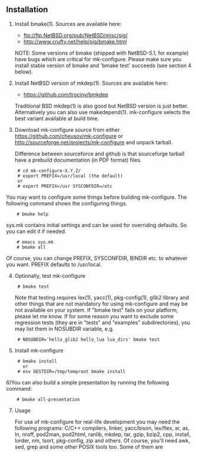Installation
------------

1) Install bmake(1).
   Sources are available here:

   * ftp://ftp.NetBSD.org/pub/NetBSD/misc/sjg/
   * http://www.crufty.net/help/sjg/bmake.html

   NOTE: Some versions of bmake (shipped with NetBSD-5.1, for
   example) have bugs which are critical for mk-configure.
   Please make sure you install stable version of bmake and
   'bmake test' succeeds (see section 4 below).

2) Install NetBSD version of mkdep(1).
   Sources are available here:

   * https://github.com/trociny/bmkdep

   Traditional BSD mkdep(1) is also good but NetBSD version is just better.
   Alternatively you can also use makedepend(1). mk-configure
   selects the best variant available at build time.

3) Download mk-configure source from either
   https://github.com/cheusov/mk-configure or
   http://sourceforge.net/projects/mk-configure and unpack tarball.

   Difference between sourceforce and github is that sourceforge
   tarball have a prebuild documentation (in PDF format) files.

        # cd mk-configure-X.Y.Z/
        # export PREFIX=/usr/local (the default)
        or
        # export PREFIX=/usr SYSCONFDIR=/etc

You may want to configure some things before building mk-configure.
The following command shows the configuring things.

        # bmake help

sys.mk contains initial settings and can be used
for overriding defaults. So you can edit it if needed.

        # emacs sys.mk
        # bmake all

Of course, you can change PREFIX, SYSCONFDIR, BINDIR etc.
to whatever you want. PREFIX defaults to /usr/local.

4) Optionally, test mk-configure

        # bmake test

   Note that testing requires lex(1), yacc(1),
   pkg-config(1), glib2 library and other things
   that are not mandatory for using mk-configure
   and may be not available on your system.
   If "bmake test" fails on your platform, please let
   me know. If for some reason you want to exclude some
   regression tests (they are in "tests" and "examples"
   subdirectories), you may list them in NOSUBDIR variable,
   e.g.

        # NOSUBDIR='hello_glib2 hello_lua lua_dirs' bmake test

5) Install mk-configure

        # bmake install
          or
        # env DESTDIR=/tmp/temproot bmake install

6)You can also build a simple presentation by running the
  following command:

        # bmake all-presentation

7) Usage

   For use of mk-configure for real-life development you may need the
   following programs: C/C++ compilers, linker, yacc/bison, lex/flex,
   ar, as, ln, nroff, pod2man, pod2html, ranlib, mkdep, tar, gzip,
   bzip2, cpp, install, lorder, nm, tsort, pkg-config, zip and others.
   Of course, you'll need awk, sed, grep and some other POSIX tools
   too. Some of them are 
